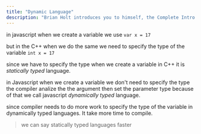 ```yaml
---
title: "Dynamic Language"
description: "Brian Holt introduces you to himself, the Complete Intro to React version 6, and what you can expect to learn"
---
```


in javascript when we create a variable we use
`var x = 17`

but in the C++ when we do the same we need to specify the type of the variable
`int x = 17`

since we have to specify the type when we create a variable in C++ it is _statically typed_ language.

in Javascript when we create a variable we don't need to specify the type the compiler analize the the argument then set the parameter type because of that we call javascript _dynamically typed_ language.

since compiler needs to do more work to specify the type of the variable in dynamically typed languages. It take more time to compile.

> we can say statically typed languages faster
